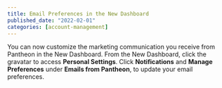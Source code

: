 ```yaml
---
title: Email Preferences in the New Dashboard
published_date: "2022-02-01"
categories: [account-management]
---
```

You can now customize the marketing communication you receive from Pantheon in the New Dashboard. From the New Dashboard, click the gravatar to access **Personal Settings**. Click **Notifications** and **Manage Preferences** under **Emails from Pantheon**, to update your email preferences.
